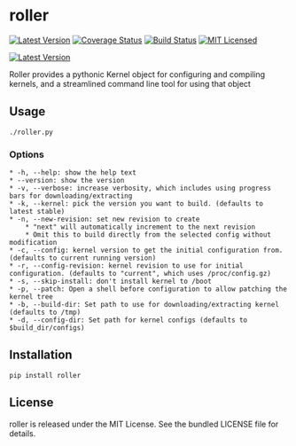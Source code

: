 roller
=========

[![Latest Version](https://img.shields.io/pypi/v/roller.svg)](https://pypi.python.org/pypi/roller/)
[![Coverage Status](https://img.shields.io/coveralls/akerl/roller.svg)](https://coveralls.io/r/akerl/roller)
[![Build Status](https://img.shields.io/travis/akerl/roller.svg)](https://travis-ci.org/akerl/roller)
[![MIT Licensed](https://img.shields.io/badge/license-MIT-green.svg)](https://tldrlegal.com/license/mit-license)

[![Latest Version](https://pypip.in/v/roller/badge.png)](https://pypi.python.org/pypi/roller/)

Roller provides a pythonic Kernel object for configuring and compiling kernels, and a streamlined command line tool for using that object

## Usage

    ./roller.py

### Options
    * -h, --help: show the help text
    * --version: show the version
    * -v, --verbose: increase verbosity, which includes using progress bars for downloading/extracting
    * -k, --kernel: pick the version you want to build. (defaults to latest stable)
    * -n, --new-revision: set new revision to create
        * "next" will automatically increment to the next revision
        * Omit this to build directly from the selected config without modification
    * -c, --config: kernel version to get the initial configuration from. (defaults to current running version)
    * -r, --config-revision: kernel revision to use for initial configuration. (defaults to "current", which uses /proc/config.gz)
    * -s, --skip-install: don't install kernel to /boot
    * -p, --patch: Open a shell before configuration to allow patching the kernel tree
    * -b, --build-dir: Set path to use for downloading/extracting kernel (defaults to /tmp)
    * -d, --config-dir: Set path for kernel configs (defaults to $build_dir/configs)

## Installation

    pip install roller

## License

roller is released under the MIT License. See the bundled LICENSE file for details.

